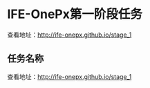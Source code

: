 # IFE-OnePx第一阶段任务
查看地址：http://ife-onepx.github.io/stage_1

## 任务名称
查看地址：http://ife-onepx.github.io/stage_1